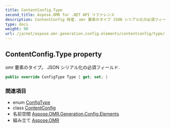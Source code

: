 ```yaml
---
title: ContentConfig.Type
second_title: Aspose.OMR for .NET API リファレンス
description: ContentConfig 財産. omr 要素のタイプ JSON シリアル化の必須フィールド.
type: docs
weight: 90
url: /ja/net/aspose.omr.generation.config.elements/contentconfig/type/
---
```

## ContentConfig.Type property

omr 要素のタイプ。 JSON シリアル化の必須フィールド.

```csharp
public override ConfigType Type { get; set; }
```

### 関連項目

* enum [ConfigType](../../../aspose.omr.generation.config.enums/configtype/)
* class [ContentConfig](../)
* 名前空間 [Aspose.OMR.Generation.Config.Elements](../../contentconfig/)
* 組み立て [Aspose.OMR](../../../)


